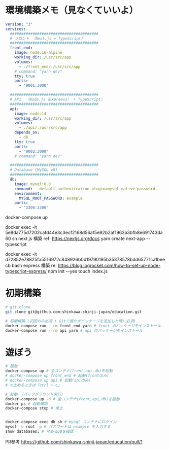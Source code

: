 <!-- docker-compose run --rm db mysql -u root -p -->

# 環境構築メモ（見なくていいよ）

```yml:docker-compose.yml
version: "3"
services:
  #######################################
  # フロント （Next.js + TypeScript）
  #######################################
  front_end:
    image: node:16-alpine
    working_dir: /usr/src/app
    volumes:
      - ./front_end/:/usr/src/app
    # command: "yarn dev"
    tty: true
    ports:
      - "9001:3000"

  #######################################
  # API  （Node.js（Expreess） + TypeScript）
  #######################################
  api:
    image: node:14
    working_dir: /usr/src/app
    volumes:
      - ./api/:/usr/src/app
    depends_on:
      - db
    tty: true
    ports:
      - "9002:3000"
    # command: "yarn dev"

  #######################################
  # Database (MySQL v8)
  #######################################
  db:
    image: mysql:8.0
    command: --default-authentication-plugin=mysql_native_password
    environment:
      MYSQL_ROOT_PASSWORD: example
    ports:
      - "3306:3306"
```

docker-compose up

docker exec -it 5e8da775d7202cafd44e3c3ecf2168d56a15e92b2af1963a3bfb8e691743da60 sh
next.js 構築 ref: https://nextjs.org/docs
yarn create next-app --typescript

docker exec -it d72852e78825fa5516972c848926b0d19790195b35378578bdd65771ca1beecb bash
express 構築 re: https://blog.logrocket.com/how-to-set-up-node-typescript-express/
npm init --yes
touch index.js

# 初期構築

```bash
# git clone
git clone git@github.com:shinkawa-shinji-japan/education.git

# 初期構築 (初回のみ必須 + Gitで誰かがパッケージを追加した時に必須)
docker-compose run --rm front_end yarn # front のパッケージをインストール
docker-compose run --rm api yarn # api のパッケージをインストール
```

# 遊ぼう

```bash
# 起動
docker-compose up # 全コンテナ(front,api,db)を起動
# docker-compose up front_end # 起動(frontのみ)
# docker-compose up api # 起動(apiのみ)
# ※止めるときは「ctrl + c」

# 起動 （バックグラウンド実行）
docker-compose up -d # 全コンテナ(front,api,db)を起動
docker ps # 起動確認
docker-compose stop # 停止


docker-compose exec db sh # mysql コンテナにログイン
mysql -u root -p # パスワードは example を入力する
show databases; # 今あるDBを確認
```

PR参考
https://github.com/shinkawa-shinji-japan/education/pull/1
